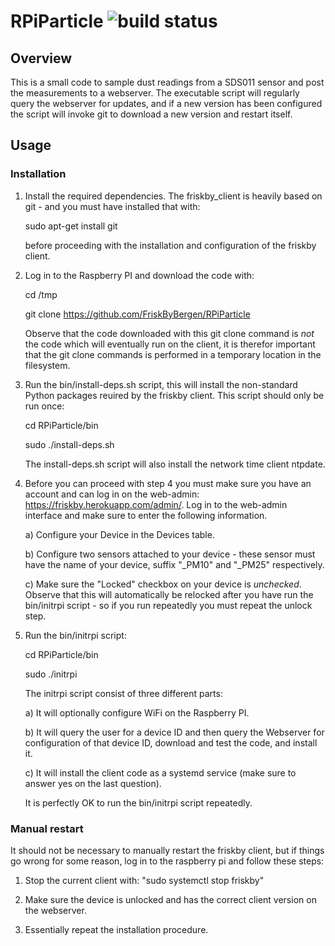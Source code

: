 # RPiParticle ![build status](https://api.travis-ci.org/FriskByBergen/RPiParticle.svg?branch=master "TravisCI Build Status")

## Overview

This is a small code to sample dust readings from a SDS011 sensor and
post the measurements to a webserver. The executable script will
regularly query the webserver for updates, and if a new version has
been configured the script will invoke git to download a new version
and restart itself.

## Usage

### Installation

1. Install the required dependencies. The friskby_client is heavily
   based on git - and you must have installed that with:

      sudo apt-get install git

   before proceeding with the installation and configuration of the
   friskby client.


2. Log in to the Raspberry PI and download the code with:

     cd /tmp
     
     git clone https://github.com/FriskByBergen/RPiParticle

   Observe that the code downloaded with this git clone command is
   *not* the code which will eventually run on the client, it is
   therefor important that the git clone commands is performed in a
   temporary location in the filesystem.


3. Run the bin/install-deps.sh script, this will install the
   non-standard Python packages reuired by the friskby client. This
   script should only be run once:

     cd RPiParticle/bin

     sudo ./install-deps.sh
   
   The install-deps.sh script will also install the network time client ntpdate.  

4. Before you can proceed with step 4 you must make sure you have an account and can log in on 
   the web-admin: https://friskby.herokuapp.com/admin/. Log in to the web-admin interface and 
   make sure to enter the following information.

   a) Configure your Device in the Devices table.

   b) Configure two sensors attached to your device - these sensor
      must have the name of your device, suffix "_PM10" and "_PM25"
      respectively.

   c) Make sure the "Locked" checkbox on your device is
      *unchecked*. Observe that this will automatically be relocked after
      you have run the bin/initrpi script - so if you run repeatedly you
      must repeat the unlock step.



4. Run the bin/initrpi script:

     cd RPiParticle/bin
     
     sudo ./initrpi

    The initrpi script consist of three different parts:

      a) It will optionally configure WiFi on the Raspberry PI.

      b) It will query the user for a device ID and then query the
         Webserver for configuration of that device ID, download and
         test the code, and install it.

      c) It will install the client code as a systemd service (make
         sure to answer yes on the last question).
 
    It is perfectly OK to run the bin/initrpi script repeatedly.
     

### Manual restart

It should not be necessary to manually restart the friskby client, but
if things go wrong for some reason, log in to the raspberry pi and
follow these steps:

1. Stop the current client with: "sudo systemctl stop friskby"

2. Make sure the device is unlocked and has the correct client version
   on the webserver.

3. Essentially repeat the installation procedure.





